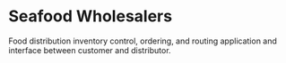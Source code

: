# Seafood Wholesalers

Food distribution inventory control, ordering, and routing application and interface between customer and distributor.